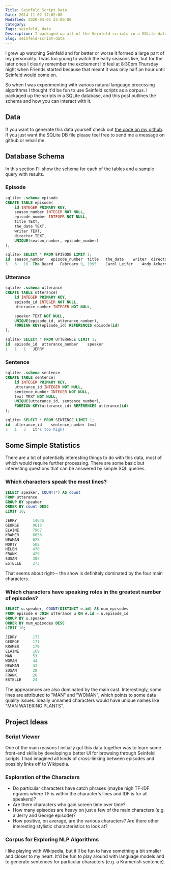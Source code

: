 ```yaml
---
Title: Seinfeld Script Data
Date: 2014-11-02 17:02:00
Modified: 2020-03-05 23:00:00
Category:
Tags: seinfeld, data
Description: I packaged up all of the Seinfeld scripts in a SQLite database. This post describes the database's schema and how you can interact with it.
Slug: seinfeld-script-data
---
```


I grew up watching Seinfeld and for better or worse it formed a large part of my personality. I was too young to watch the early seasons live, but for the later ones I clearly remember the excitement I'd feel at 8:30pm Thursday night when Friends started because that meant it was only half an hour until Seinfeld would come on.

So when I was experimenting with various natural language processing algorithms I thought it'd be fun to use Seinfeld scripts as a corpus. I packaged up the scripts in a SQLite database, and this post outlines the schema and how you can interact with it.


## Data
If you want to generate this data yourself check out [the code on my github](http://github.com/colinpollock/seinfeld-scripts). If you just want the SQLite DB file please feel free to send me a message on github or email me.

## Database Schema
In this section I'll show the schema for each of the tables and a sample query with results.

### Episode
```sql
sqlite> .schema episode
CREATE TABLE episode(
    id INTEGER PRIMARY KEY,
    season_number INTEGER NOT NULL,
    episode_number INTEGER NOT NULL,
    title TEXT,
    the_date TEXT,
    writer TEXT,
    director TEXT,
    UNIQUE(season_number, episode_number)
);
```

```sql
sqlite> SELECT * FROM EPISODE LIMIT 1;
id	season_number	episode_number	title	the_date	writer	director
3	6	16	The Beard	February 9, 1995	Carol Leifer	Andy Ackerman
```


### Utterance
```sql
sqlite> .schema utterance
CREATE TABLE utterance(
    id INTEGER PRIMARY KEY,
    episode_id INTEGER NOT NULL,
    utterance_number INTEGER NOT NULL,

    speaker TEXT NOT NULL,
    UNIQUE(episode_id, utterance_number),
    FOREIGN KEY(episode_id) REFERENCES episode(id)
);
```

```sql
sqlite> SELECT * FROM UTTERANCE LIMIT 1;
id	episode_id	utterance_number	speaker
1	1	1	JERRY
```


### Sentence
```sql
sqlite> .schema sentence
CREATE TABLE sentence(
    id INTEGER PRIMARY KEY,
    utterance_id INTEGER NOT NULL,
    sentence_number INTEGER NOT NULL,
    text TEXT NOT NULL,
    UNIQUE(utterance_id, sentence_number),
    FOREIGN KEY(utterance_id) REFERENCES utterance(id)
);
```


```sql
sqlite> SELECT * FROM SENTENCE LIMIT 1;
id	utterance_id	sentence_number	text
3	1	3	It's too high!
```


## Some Simple Statistics

There are a lot of potentially interesting things to do with this data, most of which would require further processing. There are some basic but interesting questions that can be answered by simple SQL queries.


### Which characters speak the most lines?

```sql
SELECT speaker, COUNT(*) AS count
FROM utterance
GROUP BY speaker
ORDER BY count DESC
LIMIT 10;

JERRY       14645
GEORGE      9613
ELAINE      7967
KRAMER      6656
NEWMAN      625
MORTY       502
HELEN       470
FRANK       429
SUSAN       382
ESTELLE     273
```

That seems about right-- the show is definitely dominated by the four main characters.


### Which characters have speaking roles in the greatest number of episodes?

```sql
SELECT u.speaker, COUNT(DISTINCT e.id) AS num_episodes
FROM episode e JOIN utterance u ON e.id = u.episode_id
GROUP BY u.speaker
ORDER BY num_episodes DESC
LIMIT 10;

JERRY       173
GEORGE      171
KRAMER      170
ELAINE      169
MAN         53
WOMAN       44
NEWMAN      43
SUSAN       28
FRANK       26
ESTELLE     24
```

The appearances are also dominated by the main cast. Interestingly, some lines are attributed to "MAN" and "WOMAN", which points to some data quality issues. Ideally unnamed characters would have unique names like "MAN WATERING PLANTS".


## Project Ideas

### Script Viewer
One of the main reasons I initially got this data together was to learn some front-end skills by developing a better UI for browsing through Seinfeld scripts. I had imagined all kinds of cross-linking between episodes and possibly links off to Wikipedia.

### Exploration of the Characters
* Do particular characters have catch phrases (maybe high TF-IDF ngrams where TF is within the character's lines and IDF is for all speakers)?
* Are there characters who gain screen time over time?
* How many episodes are heavy on just a few of the main characters (e.g. a Jerry and George episode)?
* How positive, on average, are the various characters? Are there other interesting stylistic characteristics to look at?

### Corpus for Exploring NLP Algorithms
I like playing with Wikipedia, but it'll be fun to have something a bit smaller and closer to my heart. It'd be fun to play around with language models and to generate sentences for particular characters (e.g. a Kramerish sentence).
